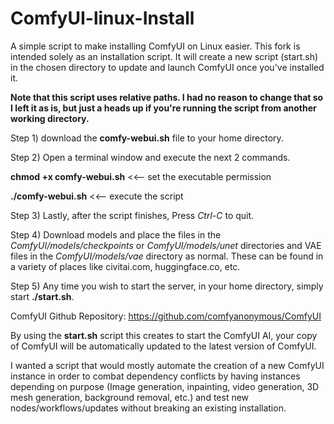 # ComfyUI-linux-Install
A simple script to make installing ComfyUI on Linux easier. This fork is intended solely as an installation script. It will create a new script (start.sh) in the chosen directory to update and launch ComfyUI once you've installed it.

**Note that this script uses relative paths. I had no reason to change that so I left it as is, but just a heads up if you're running the script from another working directory.**

Step 1) download the **comfy-webui.sh** file to your home directory.

Step 2) Open a terminal window and execute the next 2 commands.

**chmod +x comfy-webui.sh**  <<-- set the executable permission

**./comfy-webui.sh**  <<--  execute the script

Step 3) Lastly, after the script finishes, Press _Ctrl-C_ to quit.

Step 4) Download models and place the files in the _ComfyUI/models/checkpoints_ or _ComfyUI/models/unet_ directories and VAE files in the _ComfyUI/models/vae_ directory as normal. These can be found in a variety of places like civitai.com, huggingface.co, etc.

Step 5) Any time you wish to start the server, in your home directory, simply start **./start.sh**.

ComfyUI Github Repository: https://github.com/comfyanonymous/ComfyUI

By using the **start.sh** script this creates to start the ComfyUI AI, your copy of ComfyUI will be automatically
updated to the latest version of ComfyUI.

I wanted a script that would mostly automate the creation of a new ComfyUI instance in order to combat dependency conflicts by having instances depending on purpose (Image generation, inpainting, video generation, 3D mesh generation, background removal, etc.) and test new nodes/workflows/updates without breaking an existing installation.

